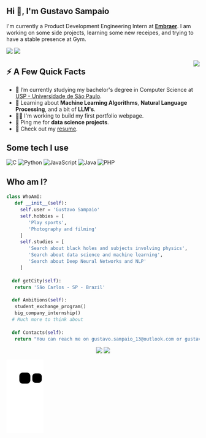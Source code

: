 <h2>Hi 👋, I'm Gustavo Sampaio </h2>
<p>I'm currently a Product Development Engineering Intern at <strong><a href="https://www.embraer.com/">Embraer</a></strong>. I am working on some side projects, learning some new receipes, and trying to have a stable presence at Gym.</p>
<p><a href="https://www.linkedin.com/in/gussampaio/" target="_blank"><img src="https://img.shields.io/badge/-LinkedIn-%230077B5?style=for-the-badge&logo=linkedin&logoColor=white"></a>
<a href="https://medium.com/@GusSampaio" target="_blanck"> <img src="https://img.shields.io/badge/-Medium-0A0A0A?style=for-the-badge&amp;labelColor=0A0A0A&amp;logo=medium&amp" ></a></p>

<p>
<img align="right" src="https://media.giphy.com/media/wpoLqr5FT1sY0/giphy.gif" />

<h2>⚡️ A Few Quick Facts </h2>
<ul>
<li>🔭 I’m currently studying my bachelor's degree in Computer Science at <a href="https://www5.usp.br">USP - Universidade de São Paulo</a>.</li>
<li>🧐 Learning about <strong>Machine Learning Algorithms</strong>, <strong>Natural Language Processing</strong>, and a bit of <strong>LLM's</strong>.</li>
<li>👨‍💻 I'm working to build my first portfolio webpage.</li>
<li>💬 Ping me for <strong>data science projects</strong>.</li>
<li>📙 Check out my <a href="https://drive.google.com/file/d/1aRw1SPxWWZg6GO-V4gWRC3wv17xsCgZ3/view?usp=sharing">resume</a>.</li>
</ul>
</p>

<h2> Some tech I use </h2>

![C](https://img.shields.io/badge/c-%2300599C.svg?style=for-the-badge&logo=c&logoColor=white)
![Python](https://img.shields.io/badge/python-3670A0?style=for-the-badge&logo=python&logoColor=ffdd54)
![JavaScript](https://img.shields.io/badge/javascript-%23323330.svg?style=for-the-badge&logo=javascript&logoColor=%23F7DF1E)
![Java](https://img.shields.io/badge/Java-ED8B00?style=for-the-badge&logo=java&logoColor=white)
![PHP](https://img.shields.io/badge/PHP-777BB4?style=for-the-badge&logo=php&logoColor=white)

## Who am I?
 ```python
 class WhoAmI:
	def __init__(self):
      self.user = 'Gustavo Sampaio'
      self.hobbies = [
         'Play sports',
         'Photography and filming'
      ]
      self.studies = [
         'Search about black holes and subjects involving physics',
         'Search about data science and machine learning',
         'Search about Deep Neural Networks and NLP'
      ]
   
   def getCity(self):
   	return 'São Carlos - SP - Brazil'
   
   def Ambitions(self):
   	student_exchange_program()
   	big_company_internship()
   # Much more to think about
   
   def Contacts(self):
   	return "You can reach me on gustavo.sampaio_13@outlook.com or gustavo.sampaio@usp.br"
 ```
<div align="center">
	<img height="180em" src="https://github-readme-stats-git-masterrstaa-rickstaa.vercel.app/api?username=GusSampaio&show_icons=true&theme=tokyonight&include_all_commits=True"/>
	<img height="141em" src="https://github-readme-stats-git-masterrstaa-rickstaa.vercel.app/api/top-langs/?username=gussampaio&layout=compact&langs_count=7&theme=dark"/>
</div>

![Snake animation](https://github.com/leonemac/leonemac/blob/output/github-contribution-grid-snake.svg)

<!---
GusSampaio/GusSampaio is a ✨ special ✨ repository because its `README.md` (this file) appears on your GitHub profile.
You can click the Preview link to take a look at your changes.
--->
